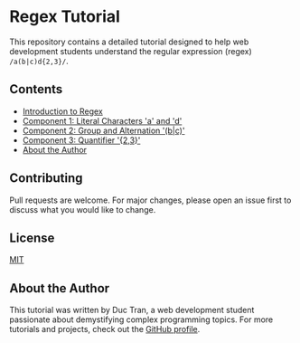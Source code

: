 # Regex Tutorial

This repository contains a detailed tutorial designed to help web development students understand the regular expression (regex) `/a(b|c)d{2,3}/`.

## Contents

- [Introduction to Regex](./regex-tutorial.md#introduction-to-regex)
- [Component 1: Literal Characters 'a' and 'd'](./regex-tutorial.md#component-1-literal-characters-a-and-d)
- [Component 2: Group and Alternation '(b|c)'](./regex-tutorial.md#component-2-group-and-alternation-bc)
- [Component 3: Quantifier '{2,3}'](./regex-tutorial.md#component-3-quantifier-23)
- [About the Author](./regex-tutorial.md#about-the-author)

## Contributing

Pull requests are welcome. For major changes, please open an issue first to discuss what you would like to change.

## License

[MIT](https://choosealicense.com/licenses/mit/)

## About the Author

This tutorial was written by Duc Tran, a web development student passionate about demystifying complex programming topics. For more tutorials and projects, check out the [GitHub profile](https://github.com/dtran1208).
